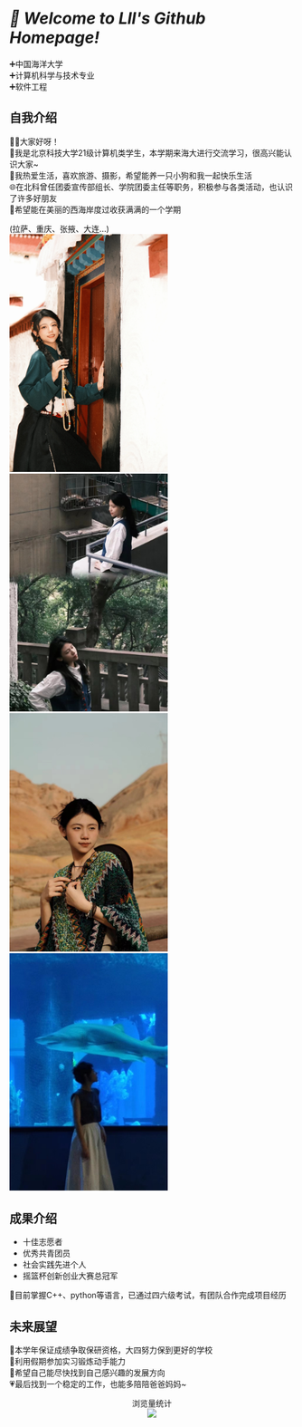 # *🎉 Welcome to Lll's Github Homepage!*

 
➕中国海洋大学  
➕计算机科学与技术专业  
➕软件工程


自我介绍
----------
🧚‍♂大家好呀！  
👫我是北京科技大学21级计算机类学生，本学期来海大进行交流学习，很高兴能认识大家~  
🌸我热爱生活，喜欢旅游、摄影，希望能养一只小狗和我一起快乐生活  
🌐在北科曾任团委宣传部组长、学院团委主任等职务，积极参与各类活动，也认识了许多好朋友  
👣希望能在美丽的西海岸度过收获满满的一个学期   

(拉萨、重庆、张掖、大连...)  
<img src="https://github.com/Lll-04/Lll-04/blob/main/1.jpg" width="280px"> <img src="https://github.com/Lll-04/Lll-04/blob/main/2.jpg" width="280px"> <img src="https://github.com/Lll-04/Lll-04/blob/main/3.jpg" width="280px"> <img src="https://github.com/Lll-04/Lll-04/blob/main/4.jpg" width="280px">  




   

成果介绍
----------
- 十佳志愿者
- 优秀共青团员
- 社会实践先进个人
- 摇篮杯创新创业大赛总冠军

🎊目前掌握C++、python等语言，已通过四六级考试，有团队合作完成项目经历

未来展望
----------
🥇本学年保证成绩争取保研资格，大四努力保到更好的学校  
📅利用假期参加实习锻炼动手能力  
🔮希望自己能尽快找到自己感兴趣的发展方向  
💗最后找到一个稳定的工作，也能多陪陪爸爸妈妈~

<div align="center">浏览量统计 </div>
<div align="center"><img src="https://profile-counter.glitch.me/Lll-04/count.svg" /> </div>



<!--
**Lll-04/Lll-04** is a ✨ _special_ ✨ repository because its `README.md` (this file) appears on your GitHub profile.

Here are some ideas to get you started:

- 🔭 I’m currently working on ...
- 🌱 I’m currently learning ...
- 👯 I’m looking to collaborate on ...
- 🤔 I’m looking for help with ...
- 💬 Ask me about ...
- 📫 How to reach me: ...
- 😄 Pronouns: ...
- ⚡ Fun fact: ...
-->
